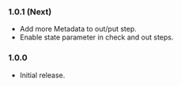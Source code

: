 ### 1.0.1 (Next)
- Add more Metadata to out/put step.
- Enable state parameter in check and out steps.

### 1.0.0
- Initial release.
